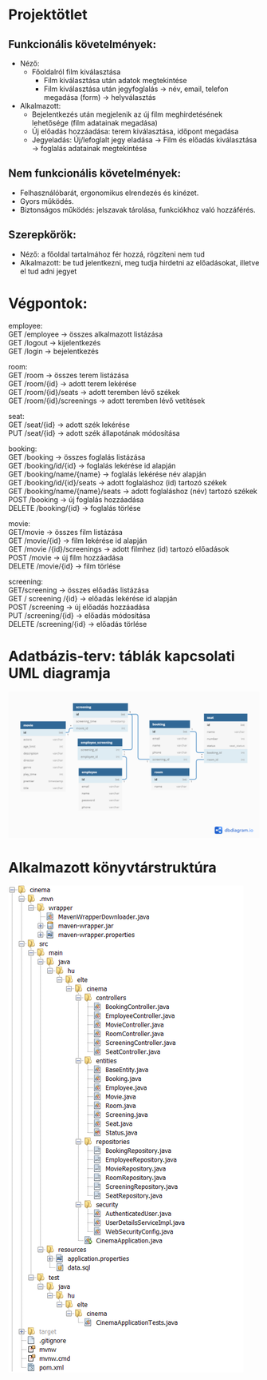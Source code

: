 # Projektötlet
## Funkcionális követelmények:
- Néző: 
  - Főoldalról film kiválasztása
	- Film kiválasztása után adatok megtekintése
	- Film kiválasztása után jegyfoglalás -> név, email, telefon megadása (form) -> helyválasztás
- Alkalmazott:
  -	Bejelentkezés után megjelenik az új film meghirdetésének lehetősége (film adatainak megadása)
  -	Új előadás hozzáadása: terem kiválasztása, időpont megadása
  -	Jegyeladás: Új/lefoglalt jegy eladása -> Film és előadás kiválasztása -> foglalás adatainak megtekintése

## Nem funkcionális követelmények:
-	Felhasználóbarát, ergonomikus elrendezés és kinézet.
-	Gyors működés.
-	Biztonságos működés: jelszavak tárolása, funkciókhoz való hozzáférés.

## Szerepkörök: 
-	Néző: a főoldal tartalmához fér hozzá, rögzíteni nem tud
-	Alkalmazott: be tud jelentkezni, meg tudja hirdetni az előadásokat, illetve el tud adni jegyet

# Végpontok:

employee:  
GET /employee -> összes alkalmazott listázása  
GET /logout -> kijelentkezés  
GET /login -> bejelentkezés  

room:  
GET /room -> összes terem listázása  
GET /room/{id} -> adott terem lekérése  
GET /room/{id}/seats -> adott teremben lévő székek  
GET /room/{id}/screenings -> adott teremben lévő vetítések  

seat:  
GET /seat/{id} -> adott szék lekérése  
PUT /seat/{id} -> adott szék állapotának módosítása    

booking:  
GET /booking -> összes foglalás listázása  
GET /booking/id/{id} -> foglalás lekérése id alapján  
GET /booking/name/{name} -> foglalás lekérése név alapján  
GET /booking/id/{id}/seats -> adott foglaláshoz (id) tartozó székek  
GET /booking/name/{name}/seats -> adott foglaláshoz (név) tartozó székek  
POST /booking -> új foglalás hozzáadása  
DELETE /booking/{id} -> foglalás törlése  

movie:  
GET/movie -> összes film listázása   
GET /movie/{id} -> film lekérése id alapján    
GET /movie /{id}/screenings -> adott filmhez (id) tartozó előadások    
POST /movie -> új film hozzáadása   
DELETE /movie/{id} -> film törlése  

screening:  
GET/screening -> összes előadás listázása  
GET / screening /{id} -> előadás lekérése id alapján  
POST /screening -> új előadás hozzáadása  
PUT /screening/{id} -> előadás módosítása  
DELETE /screening/{id} -> előadás törlése  

# Adatbázis-terv: táblák kapcsolati UML diagramja
![alt text](https://github.com/p3uvid/alkfejl/blob/master/uml.png)

# Alkalmazott könyvtárstruktúra
![alt text](https://github.com/p3uvid/alkfejl/blob/master/structure.png)  
